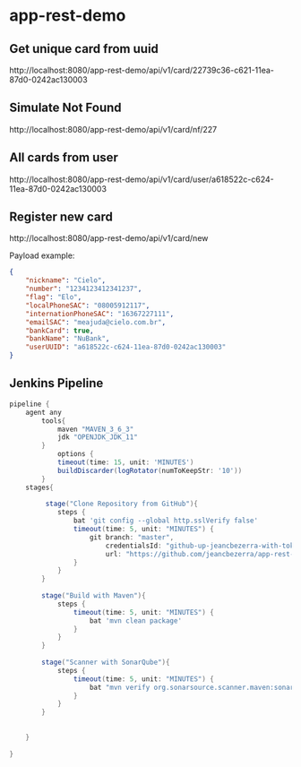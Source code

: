 # app-rest-demo

## Get unique card from uuid

http://localhost:8080/app-rest-demo/api/v1/card/22739c36-c621-11ea-87d0-0242ac130003

## Simulate Not Found

http://localhost:8080/app-rest-demo/api/v1/card/nf/227

## All cards from user

http://localhost:8080/app-rest-demo/api/v1/card/user/a618522c-c624-11ea-87d0-0242ac130003

## Register new card

http://localhost:8080/app-rest-demo/api/v1/card/new

Payload example:
```json
{    
    "nickname": "Cielo",
    "number": "1234123412341237",
    "flag": "Elo",
    "localPhoneSAC": "08005912117",
    "internationPhoneSAC": "16367227111",
    "emailSAC": "meajuda@cielo.com.br",
    "bankCard": true,
    "bankName": "NuBank",
	"userUUID": "a618522c-c624-11ea-87d0-0242ac130003"
}
```

## Jenkins Pipeline
```groovy
pipeline {
	agent any
		tools{
			maven "MAVEN_3_6_3"
			jdk "OPENJDK_JDK_11"
		}
    		options {
			timeout(time: 15, unit: 'MINUTES')
			buildDiscarder(logRotator(numToKeepStr: '10'))
		}
	stages{
	    
	     stage("Clone Repository from GitHub"){
	        steps {
				bat 'git config --global http.sslVerify false'
				timeout(time: 5, unit: "MINUTES") {
					git branch: "master",
						credentialsId: "github-up-jeancbezerra-with-token",
						url: "https://github.com/jeancbezerra/app-rest-demo.git"
				}
			}
	    }
	    
	    stage("Build with Maven"){
	        steps {
	            timeout(time: 5, unit: "MINUTES") {
				    bat 'mvn clean package'
	            }
			}
	    }
	    
	    stage("Scanner with SonarQube"){
	        steps {
				timeout(time: 5, unit: "MINUTES") {
                    bat "mvn verify org.sonarsource.scanner.maven:sonar-maven-plugin:sonar"
				}
			}
	    }
	    
	    
	}	
	
}
```